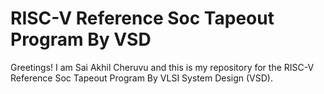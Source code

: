 # RISC-V Reference Soc Tapeout Program By VSD

Greetings! I am Sai Akhil Cheruvu and this is my repository for the RISC-V Reference Soc Tapeout Program By VLSI System Design (VSD). 
